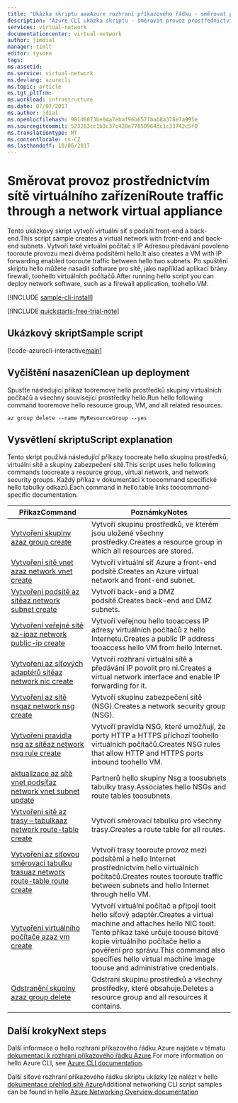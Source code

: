 ```yaml
---
title: "Ukázka skriptu aaaAzure rozhraní příkazového řádku - směrovat provoz prostřednictvím zařízení virtuální sítě | Microsoft Docs"
description: "Azure CLI ukázka skriptu - směrovat provoz prostřednictvím brány firewall sítě virtuálního zařízení."
services: virtual-network
documentationcenter: virtual-network
author: jimdial
manager: timlt
editor: tysonn
tags: 
ms.assetid: 
ms.service: virtual-network
ms.devlang: azurecli
ms.topic: article
ms.tgt_pltfrm: 
ms.workload: infrastructure
ms.date: 07/07/2017
ms.author: jdial
ms.openlocfilehash: 981d6073be04a7ebaf96b657fbab8a378e7a995e
ms.sourcegitcommit: 523283cc1b3c37c428e77850964dc1c33742c5f0
ms.translationtype: MT
ms.contentlocale: cs-CZ
ms.lasthandoff: 10/06/2017
---
```

# <a name="route-traffic-through-a-network-virtual-appliance"></a><span data-ttu-id="ec8a2-103">Směrovat provoz prostřednictvím sítě virtuálního zařízení</span><span class="sxs-lookup"><span data-stu-id="ec8a2-103">Route traffic through a network virtual appliance</span></span>

<span data-ttu-id="ec8a2-104">Tento ukázkový skript vytvoří virtuální síť s podsítí front-end a back-end.</span><span class="sxs-lookup"><span data-stu-id="ec8a2-104">This script sample creates a virtual network with front-end and back-end subnets.</span></span> <span data-ttu-id="ec8a2-105">Vytvoří také virtuální počítač s IP Adresou předávání povoleno tooroute provozu mezi dvěma podsítěmi hello.</span><span class="sxs-lookup"><span data-stu-id="ec8a2-105">It also creates a VM with IP forwarding enabled tooroute traffic between hello two subnets.</span></span> <span data-ttu-id="ec8a2-106">Po spuštění skriptu hello můžete nasadit software pro sítě, jako například aplikací brány firewall, toohello virtuálních počítačů.</span><span class="sxs-lookup"><span data-stu-id="ec8a2-106">After running hello script you can deploy network software, such as a firewall application, toohello VM.</span></span>

[!INCLUDE [sample-cli-install](../../../includes/sample-cli-install.md)]

[!INCLUDE [quickstarts-free-trial-note](../../../includes/quickstarts-free-trial-note.md)]


## <a name="sample-script"></a><span data-ttu-id="ec8a2-107">Ukázkový skript</span><span class="sxs-lookup"><span data-stu-id="ec8a2-107">Sample script</span></span>


[!code-azurecli-interactive[main](../../../cli_scripts/virtual-network/route-traffic-through-nva/route-traffic-through-nva.sh "Route traffic through a network virtual appliance")]

## <a name="clean-up-deployment"></a><span data-ttu-id="ec8a2-108">Vyčištění nasazení</span><span class="sxs-lookup"><span data-stu-id="ec8a2-108">Clean up deployment</span></span> 

<span data-ttu-id="ec8a2-109">Spusťte následující příkaz tooremove hello prostředků skupiny virtuálních počítačů a všechny související prostředky hello.</span><span class="sxs-lookup"><span data-stu-id="ec8a2-109">Run hello following command tooremove hello resource group, VM, and all related resources.</span></span>

```azurecli
az group delete --name MyResourceGroup --yes
```

## <a name="script-explanation"></a><span data-ttu-id="ec8a2-110">Vysvětlení skriptu</span><span class="sxs-lookup"><span data-stu-id="ec8a2-110">Script explanation</span></span>

<span data-ttu-id="ec8a2-111">Tento skript používá následující příkazy toocreate hello skupinu prostředků, virtuální sítě a skupiny zabezpečení sítě.</span><span class="sxs-lookup"><span data-stu-id="ec8a2-111">This script uses hello following commands toocreate a resource group, virtual network,  and network security groups.</span></span> <span data-ttu-id="ec8a2-112">Každý příkaz v dokumentaci k toocommand specifické hello tabulky odkazů.</span><span class="sxs-lookup"><span data-stu-id="ec8a2-112">Each command in hello table links toocommand-specific documentation.</span></span>

| <span data-ttu-id="ec8a2-113">Příkaz</span><span class="sxs-lookup"><span data-stu-id="ec8a2-113">Command</span></span> | <span data-ttu-id="ec8a2-114">Poznámky</span><span class="sxs-lookup"><span data-stu-id="ec8a2-114">Notes</span></span> |
|---|---|
| [<span data-ttu-id="ec8a2-115">Vytvoření skupiny az</span><span class="sxs-lookup"><span data-stu-id="ec8a2-115">az group create</span></span>](/cli/azure/group#create) | <span data-ttu-id="ec8a2-116">Vytvoří skupinu prostředků, ve kterém jsou uložené všechny prostředky.</span><span class="sxs-lookup"><span data-stu-id="ec8a2-116">Creates a resource group in which all resources are stored.</span></span> |
| [<span data-ttu-id="ec8a2-117">Vytvoření sítě vnet az</span><span class="sxs-lookup"><span data-stu-id="ec8a2-117">az network vnet create</span></span>](/cli/azure/network/vnet#create) | <span data-ttu-id="ec8a2-118">Vytvoří virtuální síť Azure a front-end podsítě.</span><span class="sxs-lookup"><span data-stu-id="ec8a2-118">Creates an Azure virtual network and front-end subnet.</span></span> |
| [<span data-ttu-id="ec8a2-119">Vytvoření podsítě az sítě</span><span class="sxs-lookup"><span data-stu-id="ec8a2-119">az network subnet create</span></span>](/cli/azure/network/vnet/subnet#create) | <span data-ttu-id="ec8a2-120">Vytvoří back-end a DMZ podsítě.</span><span class="sxs-lookup"><span data-stu-id="ec8a2-120">Creates back-end and DMZ subnets.</span></span> |
| [<span data-ttu-id="ec8a2-121">Vytvoření veřejné sítě az-ip</span><span class="sxs-lookup"><span data-stu-id="ec8a2-121">az network public-ip create</span></span>](/cli/azure/network/public-ip#create) | <span data-ttu-id="ec8a2-122">Vytvoří veřejnou hello tooaccess IP adresy virtuálních počítačů z hello Internetu.</span><span class="sxs-lookup"><span data-stu-id="ec8a2-122">Creates a public IP address tooaccess hello VM from hello Internet.</span></span> |
| [<span data-ttu-id="ec8a2-123">Vytvoření az síťových adaptérů sítě</span><span class="sxs-lookup"><span data-stu-id="ec8a2-123">az network nic create</span></span>](/cli/azure/network/nic#create) | <span data-ttu-id="ec8a2-124">Vytvoří rozhraní virtuální sítě a předávání IP povolit pro ni.</span><span class="sxs-lookup"><span data-stu-id="ec8a2-124">Creates a virtual network interface and enable IP forwarding for it.</span></span> |
| [<span data-ttu-id="ec8a2-125">Vytvoření az sítě nsg</span><span class="sxs-lookup"><span data-stu-id="ec8a2-125">az network nsg create</span></span>](/cli/azure/network/nsg#create) | <span data-ttu-id="ec8a2-126">Vytvoří skupinu zabezpečení sítě (NSG).</span><span class="sxs-lookup"><span data-stu-id="ec8a2-126">Creates a network security group (NSG).</span></span> |
| [<span data-ttu-id="ec8a2-127">Vytvoření pravidla nsg az sítě</span><span class="sxs-lookup"><span data-stu-id="ec8a2-127">az network nsg rule create</span></span>](/cli/azure/network/nsg/rule#create) | <span data-ttu-id="ec8a2-128">Vytvoří pravidla NSG, které umožňují, že porty HTTP a HTTPS příchozí toohello virtuálních počítačů.</span><span class="sxs-lookup"><span data-stu-id="ec8a2-128">Creates NSG rules that allow HTTP and HTTPS ports inbound toohello VM.</span></span> |
| [<span data-ttu-id="ec8a2-129">aktualizace az sítě vnet podsíť</span><span class="sxs-lookup"><span data-stu-id="ec8a2-129">az network vnet subnet update</span></span>](/cli/azure/network/vnet/subnet#update)| <span data-ttu-id="ec8a2-130">Partnerů hello skupiny Nsg a toosubnets tabulky trasy.</span><span class="sxs-lookup"><span data-stu-id="ec8a2-130">Associates hello NSGs and route tables toosubnets.</span></span> |
| [<span data-ttu-id="ec8a2-131">Vytvoření sítě az trasy – tabulka</span><span class="sxs-lookup"><span data-stu-id="ec8a2-131">az network route-table create</span></span>](/cli/azure/network/route-table#create)| <span data-ttu-id="ec8a2-132">Vytvoří směrovací tabulku pro všechny trasy.</span><span class="sxs-lookup"><span data-stu-id="ec8a2-132">Creates a route table for all routes.</span></span> |
| [<span data-ttu-id="ec8a2-133">Vytvoření az síťovou směrovací tabulku trasu</span><span class="sxs-lookup"><span data-stu-id="ec8a2-133">az network route-table route create</span></span>](/cli/azure/network/route-table/route#create)| <span data-ttu-id="ec8a2-134">Vytvoří trasy tooroute provoz mezi podsítěmi a hello Internet prostřednictvím hello virtuálních počítačů.</span><span class="sxs-lookup"><span data-stu-id="ec8a2-134">Creates routes tooroute traffic between subnets and hello Internet through hello VM.</span></span> |
| [<span data-ttu-id="ec8a2-135">Vytvoření virtuálního počítače az</span><span class="sxs-lookup"><span data-stu-id="ec8a2-135">az vm create</span></span>](/cli/azure/vm#create) | <span data-ttu-id="ec8a2-136">Vytvoří virtuální počítač a připojí tooit hello síťový adaptér.</span><span class="sxs-lookup"><span data-stu-id="ec8a2-136">Creates a virtual machine and attaches hello NIC tooit.</span></span> <span data-ttu-id="ec8a2-137">Tento příkaz také určuje toouse bitové kopie virtuálního počítače hello a pověření pro správu.</span><span class="sxs-lookup"><span data-stu-id="ec8a2-137">This command also specifies hello virtual machine image toouse and administrative credentials.</span></span> |
| [<span data-ttu-id="ec8a2-138">Odstranění skupiny az</span><span class="sxs-lookup"><span data-stu-id="ec8a2-138">az group delete</span></span>](/cli/azure/group#delete) | <span data-ttu-id="ec8a2-139">Odstraní skupinu prostředků a všechny prostředky, které obsahuje.</span><span class="sxs-lookup"><span data-stu-id="ec8a2-139">Deletes a resource group and all resources it contains.</span></span> |

## <a name="next-steps"></a><span data-ttu-id="ec8a2-140">Další kroky</span><span class="sxs-lookup"><span data-stu-id="ec8a2-140">Next steps</span></span>

<span data-ttu-id="ec8a2-141">Další informace o hello rozhraní příkazového řádku Azure najdete v tématu [dokumentaci k rozhraní příkazového řádku Azure](/cli/azure/overview).</span><span class="sxs-lookup"><span data-stu-id="ec8a2-141">For more information on hello Azure CLI, see [Azure CLI documentation](/cli/azure/overview).</span></span>

<span data-ttu-id="ec8a2-142">Další síťové rozhraní příkazového řádku skriptu ukázky lze nalézt v hello [dokumentace přehled sítě Azure](../cli-samples.md)</span><span class="sxs-lookup"><span data-stu-id="ec8a2-142">Additional networking CLI script samples can be found in hello [Azure Networking Overview documentation](../cli-samples.md)</span></span>
